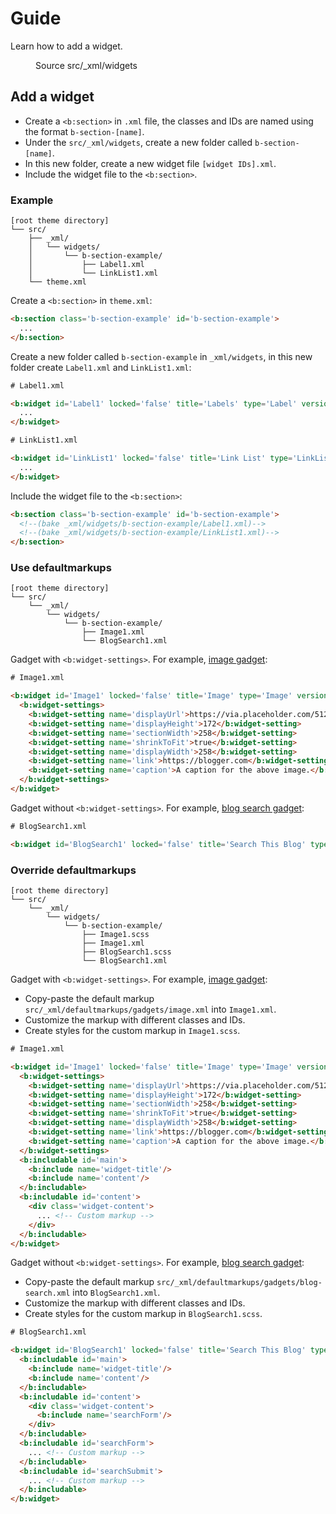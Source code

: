 <!--
@@@title:Guide@@@
@@@description:Learn how to add a widget.@@@
@@@section:XML@@@
@@@subsection:Widgets@@@
-->

# Guide

Learn how to add a widget.

<figure>
  <div class="doc-badges">
    <div class="doc-badge">
      <span class="doc-badge-item">Source</span>
      <span class="doc-badge-item doc-badge-item-info">src/_xml/widgets</span>
    </div>
  </div>
</figure>


## Add a widget

- Create a `<b:section>` in `.xml` file, the classes and IDs are named using the format `b-section-[name]`.
- Under the `src/_xml/widgets`, create a new folder called `b-section-[name]`.
- In this new folder, create a new widget file `[widget IDs].xml`.
- Include the widget file to the `<b:section>`.

### Example

```plaintext
[root theme directory]
└── src/
    ├── _xml/
    │   └── widgets/
    │       └── b-section-example/
    │           ├── Label1.xml
    │           └── LinkList1.xml
    └── theme.xml
```

Create a `<b:section>` in `theme.xml`:

```html
<b:section class='b-section-example' id='b-section-example'>
  ...
</b:section>
```

Create a new folder called `b-section-example` in `_xml/widgets`, in this new folder create `Label1.xml` and `LinkList1.xml`:

```html
# Label1.xml

<b:widget id='Label1' locked='false' title='Labels' type='Label' version='2' visible='true'>
  ...
</b:widget>
```

```html
# LinkList1.xml

<b:widget id='LinkList1' locked='false' title='Link List' type='LinkList' version='2' visible='true'>
  ...
</b:widget>
```

Include the widget file to the `<b:section>`:

```html
<b:section class='b-section-example' id='b-section-example'>
  <!--(bake _xml/widgets/b-section-example/Label1.xml)-->
  <!--(bake _xml/widgets/b-section-example/LinkList1.xml)-->
</b:section>
```

### Use defaultmarkups

```plaintext
[root theme directory]
└── src/
    └── _xml/
        └── widgets/
            └── b-section-example/
                ├── Image1.xml
                └── BlogSearch1.xml
```

Gadget with `<b:widget-settings>`. For example, [image gadget](xml-defaultmarkups-gadgets.html#image):

```html
# Image1.xml

<b:widget id='Image1' locked='false' title='Image' type='Image' version='2' visible='true'>
  <b:widget-settings>
    <b:widget-setting name='displayUrl'>https://via.placeholder.com/512x512</b:widget-setting>
    <b:widget-setting name='displayHeight'>172</b:widget-setting>
    <b:widget-setting name='sectionWidth'>258</b:widget-setting>
    <b:widget-setting name='shrinkToFit'>true</b:widget-setting>
    <b:widget-setting name='displayWidth'>258</b:widget-setting>
    <b:widget-setting name='link'>https://blogger.com</b:widget-setting>
    <b:widget-setting name='caption'>A caption for the above image.</b:widget-setting>
  </b:widget-settings>
</b:widget>
```

Gadget without `<b:widget-settings>`. For example, [blog search gadget](xml-defaultmarkups-gadgets.html#blog-search):

```html
# BlogSearch1.xml

<b:widget id='BlogSearch1' locked='false' title='Search This Blog' type='BlogSearch' version='2' visible='true'/>
```

### Override defaultmarkups

```plaintext
[root theme directory]
└── src/
    └── _xml/
        └── widgets/
            └── b-section-example/
                ├── Image1.scss
                ├── Image1.xml
                ├── BlogSearch1.scss
                └── BlogSearch1.xml
```

Gadget with `<b:widget-settings>`. For example, [image gadget](xml-defaultmarkups-gadgets.html#image):

- Copy-paste the default markup `src/_xml/defaultmarkups/gadgets/image.xml` into `Image1.xml`.
- Customize the markup with different classes and IDs.
- Create styles for the custom markup in `Image1.scss`.

```html
# Image1.xml

<b:widget id='Image1' locked='false' title='Image' type='Image' version='2' visible='true'>
  <b:widget-settings>
    <b:widget-setting name='displayUrl'>https://via.placeholder.com/512x512</b:widget-setting>
    <b:widget-setting name='displayHeight'>172</b:widget-setting>
    <b:widget-setting name='sectionWidth'>258</b:widget-setting>
    <b:widget-setting name='shrinkToFit'>true</b:widget-setting>
    <b:widget-setting name='displayWidth'>258</b:widget-setting>
    <b:widget-setting name='link'>https://blogger.com</b:widget-setting>
    <b:widget-setting name='caption'>A caption for the above image.</b:widget-setting>
  </b:widget-settings>
  <b:includable id='main'>
    <b:include name='widget-title'/>
    <b:include name='content'/>
  </b:includable>
  <b:includable id='content'>
    <div class='widget-content'>
      ... <!-- Custom markup -->
    </div>
  </b:includable>
</b:widget>
```

Gadget without `<b:widget-settings>`. For example, [blog search gadget](xml-defaultmarkups-gadgets.html#blog-search):

- Copy-paste the default markup `src/_xml/defaultmarkups/gadgets/blog-search.xml` into `BlogSearch1.xml`.
- Customize the markup with different classes and IDs.
- Create styles for the custom markup in `BlogSearch1.scss`.

```html
# BlogSearch1.xml

<b:widget id='BlogSearch1' locked='false' title='Search This Blog' type='BlogSearch' version='2' visible='true'>
  <b:includable id='main'>
    <b:include name='widget-title'/>
    <b:include name='content'/>
  </b:includable>
  <b:includable id='content'>
    <div class='widget-content'>
      <b:include name='searchForm'/>
    </div>
  </b:includable>
  <b:includable id='searchForm'>
    ... <!-- Custom markup -->
  </b:includable>
  <b:includable id='searchSubmit'>
    ... <!-- Custom markup -->
  </b:includable>
</b:widget>
```
